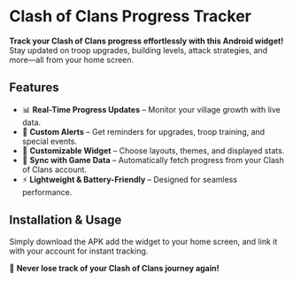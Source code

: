 # Clash of Clans Progress Tracker

**Track your Clash of Clans progress effortlessly with this Android widget!** Stay updated on troop upgrades, building levels, attack strategies, and more—all from your home screen. 

## Features
- 📊 **Real-Time Progress Updates** – Monitor your village growth with live data.
- 🔔 **Custom Alerts** – Get reminders for upgrades, troop training, and special events.
- 🎨 **Customizable Widget** – Choose layouts, themes, and displayed stats.
- 🔄 **Sync with Game Data** – Automatically fetch progress from your Clash of Clans account.
- ⚡ **Lightweight & Battery-Friendly** – Designed for seamless performance.

## Installation & Usage
Simply download the APK add the widget to your home screen, and link it with your account for instant tracking.

🚀 **Never lose track of your Clash of Clans journey again!**  

